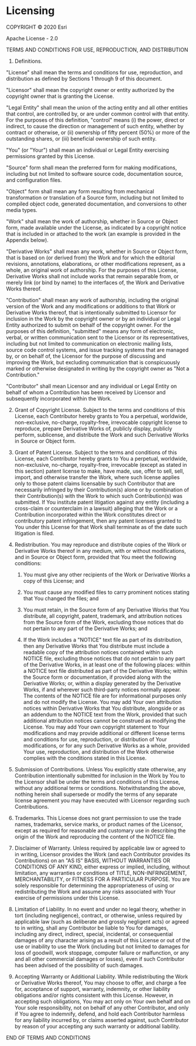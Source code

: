 # Licensing

COPYRIGHT © 2020 Esri

Apache License - 2.0

TERMS AND CONDITIONS FOR USE, REPRODUCTION, AND DISTRIBUTION

1. Definitions.

"License" shall mean the terms and conditions for use, reproduction, and distribution as defined by Sections 1 through 9 of this document.

"Licensor" shall mean the copyright owner or entity authorized by the copyright owner that is granting the License.

"Legal Entity" shall mean the union of the acting entity and all other entities that control, are controlled by, or are under common control 
with that entity. For the purposes of this definition, "control" means (i) the power, direct or indirect, to cause the direction or management 
of such entity, whether by contract or otherwise, or (ii) ownership of fifty percent (50%) or more of the outstanding shares, or (iii) beneficial 
ownership of such entity.

"You" (or "Your") shall mean an individual or Legal Entity exercising permissions granted by this License.

"Source" form shall mean the preferred form for making modifications, including but not limited to software source code, documentation source, 
and configuration files.

"Object" form shall mean any form resulting from mechanical transformation or translation of a Source form, including but not limited to 
compiled object code, generated documentation, and conversions to other media types.

"Work" shall mean the work of authorship, whether in Source or Object form, made available under the License, as indicated by a copyright notice 
that is included in or attached to the work (an example is provided in the Appendix below).

"Derivative Works" shall mean any work, whether in Source or Object form, that is based on (or derived from) the Work and for which the 
editorial revisions, annotations, elaborations, or other modifications represent, as a whole, an original work of authorship. For the purposes 
of this License, Derivative Works shall not include works that remain separable from, or merely link (or bind by name) to the interfaces of, 
the Work and Derivative Works thereof.

"Contribution" shall mean any work of authorship, including the original version of the Work and any modifications or additions to that Work 
or Derivative Works thereof, that is intentionally submitted to Licensor for inclusion in the Work by the copyright owner or by an individual 
or Legal Entity authorized to submit on behalf of the copyright owner. For the purposes of this definition, "submitted" means any form of 
electronic, verbal, or written communication sent to the Licensor or its representatives, including but not limited to communication on 
electronic mailing lists, source code control systems, and issue tracking systems that are managed by, or on behalf of, the Licensor for 
the purpose of discussing and improving the Work, but excluding communication that is conspicuously marked or otherwise designated in writing 
by the copyright owner as "Not a Contribution."

"Contributor" shall mean Licensor and any individual or Legal Entity on behalf of whom a Contribution has been received by Licensor and 
subsequently incorporated within the Work.

2. Grant of Copyright License. Subject to the terms and conditions of this License, each Contributor hereby grants to You a perpetual, 
worldwide, non-exclusive, no-charge, royalty-free, irrevocable copyright license to reproduce, prepare Derivative Works of, publicly display, 
publicly perform, sublicense, and distribute the Work and such Derivative Works in Source or Object form.

3. Grant of Patent License. Subject to the terms and conditions of this License, each Contributor hereby grants to You a perpetual, worldwide, 
non-exclusive, no-charge, royalty-free, irrevocable (except as stated in this section) patent license to make, have made, use, offer to sell, 
sell, import, and otherwise transfer the Work, where such license applies only to those patent claims licensable by such Contributor that are 
necessarily infringed by their Contribution(s) alone or by combination of their Contribution(s) with the Work to which such Contribution(s) was
submitted. If You institute patent litigation against any entity (including a cross-claim or counterclaim in a lawsuit) alleging that the Work
or a Contribution incorporated within the Work constitutes direct or contributory patent infringement, then any patent licenses granted to You
under this License for that Work shall terminate as of the date such litigation is filed.

4. Redistribution. You may reproduce and distribute copies of the Work or Derivative Works thereof in any medium, with or without modifications,
and in Source or Object form, provided that You meet the following conditions:

    1. You must give any other recipients of the Work or Derivative Works a copy of this License; and

    2. You must cause any modified files to carry prominent notices stating that You changed the files; and

    3. You must retain, in the Source form of any Derivative Works that You distribute, all copyright, patent, trademark, and attribution notices 
    from the Source form of the Work, excluding those notices that do not pertain to any part of the Derivative Works; and

    4. If the Work includes a "NOTICE" text file as part of its distribution, then any Derivative Works that You distribute must include a 
    readable copy of the attribution notices contained within such NOTICE file, excluding those notices that do not pertain to any part of the 
    Derivative Works, in at least one of the following places: within a NOTICE text file distributed as part of the Derivative Works; within the 
    Source form or documentation, if provided along with the Derivative Works; or, within a display generated by the Derivative Works, if and wherever 
    such third-party notices normally appear. The contents of the NOTICE file are for informational purposes only and do not modify the License. 
    You may add Your own attribution notices within Derivative Works that You distribute, alongside or as an addendum to the NOTICE text from the Work, 
    provided that such additional attribution notices cannot be construed as modifying the License. You may add Your own copyright statement to 
    Your modifications and may provide additional or different license terms and conditions for use, reproduction, or distribution of Your 
    modifications, or for any such Derivative Works as a whole, provided Your use, reproduction, and distribution of the Work otherwise complies with 
    the conditions stated in this License.

5. Submission of Contributions. Unless You explicitly state otherwise, any Contribution intentionally submitted for inclusion in the Work by You 
to the Licensor shall be under the terms and conditions of this License, without any additional terms or conditions. Notwithstanding the above, 
nothing herein shall supersede or modify the terms of any separate license agreement you may have executed with Licensor regarding such Contributions.

6. Trademarks. This License does not grant permission to use the trade names, trademarks, service marks, or product names of the Licensor, except 
as required for reasonable and customary use in describing the origin of the Work and reproducing the content of the NOTICE file.

7. Disclaimer of Warranty. Unless required by applicable law or agreed to in writing, Licensor provides the Work (and each Contributor provides 
its Contributions) on an "AS IS" BASIS, WITHOUT WARRANTIES OR CONDITIONS OF ANY KIND, either express or implied, including, without limitation, 
any warranties or conditions of TITLE, NON-INFRINGEMENT, MERCHANTABILITY, or FITNESS FOR A PARTICULAR PURPOSE. You are solely responsible for 
determining the appropriateness of using or redistributing the Work and assume any risks associated with Your exercise of permissions under 
this License.

8. Limitation of Liability. In no event and under no legal theory, whether in tort (including negligence), contract, or otherwise, unless required
by applicable law (such as deliberate and grossly negligent acts) or agreed to in writing, shall any Contributor be liable to You for damages, 
including any direct, indirect, special, incidental, or consequential damages of any character arising as a result of this License or out of the 
use or inability to use the Work (including but not limited to damages for loss of goodwill, work stoppage, computer failure or malfunction, or 
any and all other commercial damages or losses), even if such Contributor has been advised of the possibility of such damages.

9. Accepting Warranty or Additional Liability. While redistributing the Work or Derivative Works thereof, You may choose to offer, and charge a 
fee for, acceptance of support, warranty, indemnity, or other liability obligations and/or rights consistent with this License. However, in accepting 
such obligations, You may act only on Your own behalf and on Your sole responsibility, not on behalf of any other Contributor, and only if You agree 
to indemnify, defend, and hold each Contributor harmless for any liability incurred by, or claims asserted against, such Contributor by reason of your
accepting any such warranty or additional liability.

END OF TERMS AND CONDITIONS